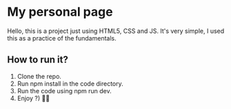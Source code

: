 # My personal page
Hello, this is a project just using HTML5, CSS and JS. It's very simple, I used this as a practice of the fundamentals.

## How to run it? 
1. Clone the repo.
2. Run npm install in the code directory.
3. Run the code using npm run dev.
4. Enjoy ?) 👩‍🍳



